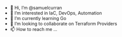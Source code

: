 - 👋 Hi, I’m @samuelcurran
- 👀 I’m interested in IaC, DevOps, Automation
- 🌱 I’m currently learning Go
- 💞️ I’m looking to collaborate on Terraform Providers
- 📫 How to reach me ...

<!---
samuelcurran/samuelcurran is a ✨ special ✨ repository because its `README.md` (this file) appears on your GitHub profile.
You can click the Preview link to take a look at your changes.
--->
